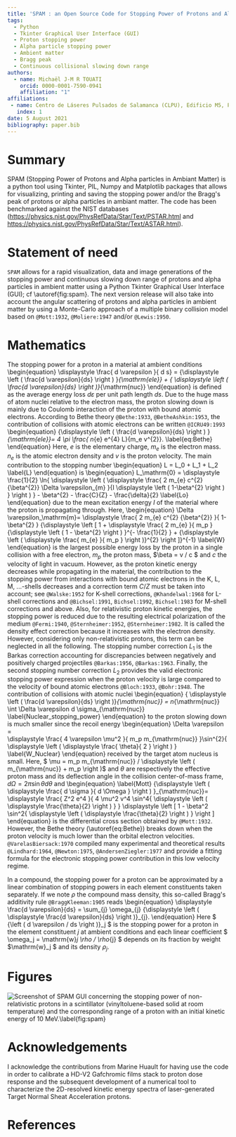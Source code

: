 ```yaml
---
title: 'SPAM : an Open Source Code for Stopping Power of Protons and Alpha particles in Ambiant Matter'
tags:
  - Python
  - Tkinter Graphical User Interface (GUI)
  - Proton stopping power
  - Alpha particle stopping power
  - Ambient matter
  - Bragg peak
  - Continuous collisional slowing down range
authors:
  - name: Michaël J-M R TOUATI
    orcid: 0000-0001-7590-0941
    affiliation: "1"
affiliations:
 - name: Centro de Láseres Pulsados de Salamanca (CLPU), Edificio M5, Parque Cientfico, C/ Adaja 8, 37185 Villamayor, Salamanca, Spain # current affiliation
   index: 1
date: 5 August 2021
bibliography: paper.bib
---
```


# Summary

SPAM (Stopping Power of Protons and Alpha particles in Ambiant Matter) is a python tool using Tkinter, PIL, Numpy and Matplotlib packages that allows for visualizing, printing and saving the stopping power and/or the Bragg's peak of protons or alpha particles in ambiant matter. The code has been benchmarked against the NIST databases (https://physics.nist.gov/PhysRefData/Star/Text/PSTAR.html and https://physics.nist.gov/PhysRefData/Star/Text/ASTAR.html).

# Statement of need

`SPAM` allows for a rapid visualization, data and image generations of the stopping power and continuous slowing down range of protons and alpha particles in ambient matter using a Python Tkinter Graphical User Interface (GUI); cf \autoref{fig:spam}. The next version release will also take into account the angular scattering of protons and alpha particles in ambient matter by using a Monte-Carlo approach of a multiple binary collision model based on `@Mott:1932`, `@Moliere:1947` and/or `@Lewis:1950`.

# Mathematics

The stopping power for a proton in a material at ambient conditions 
\begin{equation}
\displaystyle \frac{ d \varepsilon }{ d s} =  {\displaystyle \left ( \frac{d \varepsilon}{ds} \right ) }_{\mathrm{ele}} + { \displaystyle \left (  \frac{d \varepsilon}{ds} \right )}_{\mathrm{nuc}}
\end{equation}
is defined as the average energy loss $d \varepsilon$ per unit path length $ds$. Due to the huge mass of atom nuclei relative to the electron mass, the proton slowing down is mainly due to Coulomb interaction of the proton with bound atomic electrons. According to Bethe theory `@Bethe:1933`, `@BetheAshkin:1953`,  the contribution of collisions with atomic electrons can be written `@ICRU49:1993`
\begin{equation}
 {\displaystyle \left ( \frac{d \varepsilon}{ds} \right ) }_{\mathrm{ele}}= 4 \pi \frac{ n_{e} e^{4}  L}{m_e v^{2}}.
\label{eq:Bethe}
\end{equation}
Here,  $e$ is the elementary charge, $m_e$ is the electron mass. $n_e$ is the atomic electron density and  $v$ is the proton velocity. The main contribution to the stopping number
\begin{equation}
L = L_0 + L_1 + L_2
\label{L}
\end{equation}
is 
\begin{equation}
L_\mathrm{0} = \displaystyle \frac{1}{2}  \ln{ \displaystyle  \left ( \displaystyle  \frac{ 2 m_{e} c^{2} {\beta^{2}} \Delta \varepsilon_{m} }{I \displaystyle \left ( 1-\beta^{2} \right ) }  \right ) } - \beta^{2}  - \frac{C}{Z} - \frac{\delta}{2} 
\label{Lo}
\end{equation}
due to the mean excitation energy $I$ of the material where the proton is propagating through. Here,
\begin{equation}
\Delta \varepsilon_\mathrm{m}=  \displaystyle  \frac{ 2 m_{e} c^{2} {\beta^{2}} }{ 1-\beta^{2} } {\displaystyle \left [ 1 + \displaystyle \frac{ 2 m_{e} }{ m_p } {\displaystyle \left (  1 - \beta^{2} \right ) }^{-  \frac{1}{2} } + {\displaystyle \left ( \displaystyle \frac{ m_{e} }{ m_p } \right )}^{2} \right ]}^{-1}
\label{W}
\end{equation}
is the largest possible energy loss by the proton in a single collision with a free electron, $m_p$ the proton mass, $\beta = v / c $ and $c$ the velocity of light in vacuum. However, as the proton kinetic energy decreases while propagating in the material, the contribution to the stopping power from interactions with bound atomic electrons in the K, L, M, ...-shells decreases and a correction term $C/Z$ must be taken into account; see `@Walske:1952` for K-shell corrections, `@Khandelwal:1968` for L-shell corrections  and `@Bichsel:1991`, `Bichsel:1992`, `Bichsel:1983` for M-shell corrections and above. Also, for relativistic proton kinetic energies, the stopping power is reduced due to the resulting electrical polarization of the medium `@Fermi:1940`, `@Sternheimer:1952`, `@Sternheimer:1982`. It is called the density effect correction because it increases with the electron density.  However, considering only non-relativistic protons, this term can be neglected in all the following.  The stopping number correction $L_1$ is the Barkas correction accounting for discrepancies between negatively and positively charged projectiles `@Barkas:1956`, `@Barkas:1963`. Finally, the second stopping number correction $L_2$ provides the valid electronic stopping power expression when the proton velocity is large compared to the velocity of bound atomic electrons `@Bloch:1933`, `@Bohr:1948`. The contribution of collisions with atomic nuclei 
\begin{equation}
{ \displaystyle \left (  \frac{d \varepsilon}{ds} \right )}_{\mathrm{nuc}} = n_{\mathrm{nuc}}  \int \Delta \varepsilon  d \sigma_{\mathrm{nuc}}
\label{Nuclear_stopping_power}
\end{equation}
to the proton slowing down is much smaller since the recoil energy 
\begin{equation}
\Delta  \varepsilon =  
\displaystyle \frac{ 4 \varepsilon \mu^2 }{ m_p m_{\mathrm{nuc}} }\sin^{2}{ \displaystyle \left ( \displaystyle \frac{ \theta}{ 2 } \right ) }  
\label{W_Nuclear}
\end{equation}
received by the target atom nucleus is small. Here,  $ \mu =  m_p m_{\mathrm{nuc}} / \displaystyle \left ( m_{\mathrm{nuc}} + m_p \right )$  and $\theta$ are respectively the effective proton mass and its deflection angle in the collision center-of-mass frame, $d \Omega = 2 \pi \sin{\theta} d \theta$ and 
\begin{equation}
\label{Mott}
{\displaystyle \left ( \displaystyle \frac{ d \sigma }{ d \Omega }  \right ) }_{\mathrm{nuc}}= \displaystyle \frac{ Z^2 e^4  }{ 4 \mu^2  v^4 \sin^4{ \displaystyle \left ( \displaystyle \frac{\theta}{2} \right ) } } \displaystyle \left [ 1 - \beta^2  \sin^2{ \displaystyle \left ( \displaystyle \frac{\theta}{2} \right ) }  \right ] 
\end{equation}
is the differential cross section obtained by `@Mott:1932`. However, the Bethe theory (\autoref{eq:Bethe}) breaks down when the proton velocity is much lower than the orbital electron velocities. `@VarelasBiersack:1970` compiled many experimental and theoretical results `@Lindhard:1964`, `@Newton:1975`, `@AndersenZiegler:1977` and provide a fitting formula for the electronic stopping power contribution in this low velocity regime.
     
In a compound, the stopping power for a proton can be approximated by a linear combination of stopping powers in each element constituents taken separately. If we note $\rho$ the compound mass density, this so-called Bragg's additivity rule `@BraggKleeman:1905` reads 
\begin{equation}
\displaystyle \frac{d \varepsilon}{ds} = \sum_{j} \omega_{j} {\displaystyle \left ( \displaystyle \frac{d \varepsilon}{ds} \right )}_{j}.
\end{equation}
Here $ {\left ( d \varepsilon / ds \right )}_j $ is the stopping power for a proton in the element constituent $j$  at ambient conditions and 
each linear coefficient $ \omega_j = \mathrm{w}_j  \rho /  \rho_{j} $ depends on its fraction by weight $\mathrm{w}_j $ and its density $\rho_j$.  

# Figures

![Screenshot of SPAM GUI concerning the stopping power of non-relativistic protons in a scintillator
(vinyltoluene-based solid at room temperature) and the corresponding range of a proton with an initial kinetic
energy of 10 MeV.\label{fig:spam}](SPAM.png)

# Acknowledgements

I acknowledge the contributions from Marine Huault for having use the code in order to calibrate a HD-V2 Gafchromic films stack to proton dose response and the subsequent development of a numerical tool to characterize the 2D-resolved kinetic energy spectra of laser-generated Target Normal Sheat Acceleration protons.

# References

